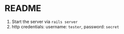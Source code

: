 # README

1. Start the server via `rails server`
2. http credentials: username: `tester`, password: `secret`
